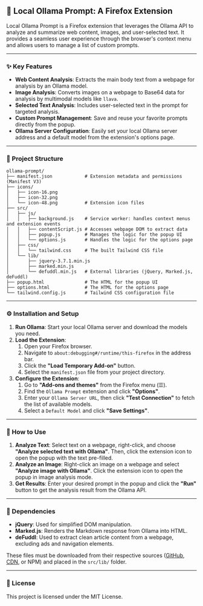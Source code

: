 ## 🤖 Local Ollama Prompt: A Firefox Extension

Local Ollama Prompt is a Firefox extension that leverages the Ollama API to analyze and summarize web content, images, and user-selected text. It provides a seamless user experience through the browser's context menu and allows users to manage a list of custom prompts.

---

### ✨ Key Features

- **Web Content Analysis**: Extracts the main body text from a webpage for analysis by an Ollama model.
- **Image Analysis**: Converts images on a webpage to Base64 data for analysis by multimodal models like `llava`.
- **Selected Text Analysis**: Includes user-selected text in the prompt for targeted analysis.
- **Custom Prompt Management**: Save and reuse your favorite prompts directly from the popup.
- **Ollama Server Configuration**: Easily set your local Ollama server address and a default model from the extension's options page.

---

### 📂 Project Structure

```
ollama-prompt/
├── manifest.json            # Extension metadata and permissions (Manifest V3)
├── icons/
│   ├── icon-16.png
│   ├── icon-32.png
│   └── icon-48.png          # Extension icon files
├── src/
│   ├── js/
│   │   ├── background.js    # Service worker: handles context menus and extension events
│   │   ├── contentScript.js # Accesses webpage DOM to extract data
│   │   ├── popup.js         # Manages the logic for the popup UI
│   │   └── options.js       # Handles the logic for the options page
│   ├── css/
│   │   └── tailwind.css     # The built Tailwind CSS file
│   └── lib/
│       ├── jquery-3.7.1.min.js
│       ├── marked.min.js
│       └── defuddl.min.js   # External libraries (jQuery, Marked.js, deFuddl)
├── popup.html               # The HTML for the popup UI
├── options.html             # The HTML for the options page
└── tailwind.config.js       # Tailwind CSS configuration file
```

---

### ⚙️ Installation and Setup

1. **Run Ollama**: Start your local Ollama server and download the models you need.
2. **Load the Extension**:
	1. Open your Firefox browser.
	2. Navigate to `about:debugging#/runtime/this-firefox` in the address bar.
	3. Click the **"Load Temporary Add-on"** button.
	4. Select the `manifest.json` file from your project directory.
3. **Configure the Extension**:
	1. Go to **"Add-ons and themes"** from the Firefox menu (☰).
	2. Find the `Ollama Prompt` extension and click **"Options"**.
	3. Enter your `Ollama Server URL`, then click **"Test Connection"** to fetch the list of available models.
	4. Select a `Default Model` and click **"Save Settings"**.

---

### 📖 How to Use

1. **Analyze Text**: Select text on a webpage, right-click, and choose **"Analyze selected text with Ollama"**. Then, click the extension icon to open the popup with the text pre-filled.
2. **Analyze an Image**: Right-click an image on a webpage and select **"Analyze image with Ollama"**. Click the extension icon to open the popup in image analysis mode.
3. **Get Results**: Enter your desired prompt in the popup and click the **"Run"** button to get the analysis result from the Ollama API.

---

### 📌 Dependencies

- **jQuery**: Used for simplified DOM manipulation.
- **Marked.js**: Renders the Markdown response from Ollama into HTML.
- **deFuddl**: Used to extract clean article content from a webpage, excluding ads and navigation elements.

These files must be downloaded from their respective sources ([GitHub](https://github.com/markedjs/marked/releases), [CDN](https://cdnjs.com/libraries/marked), or NPM) and placed in the `src/lib/` folder.

---

### 📝 License

This project is licensed under the MIT License.